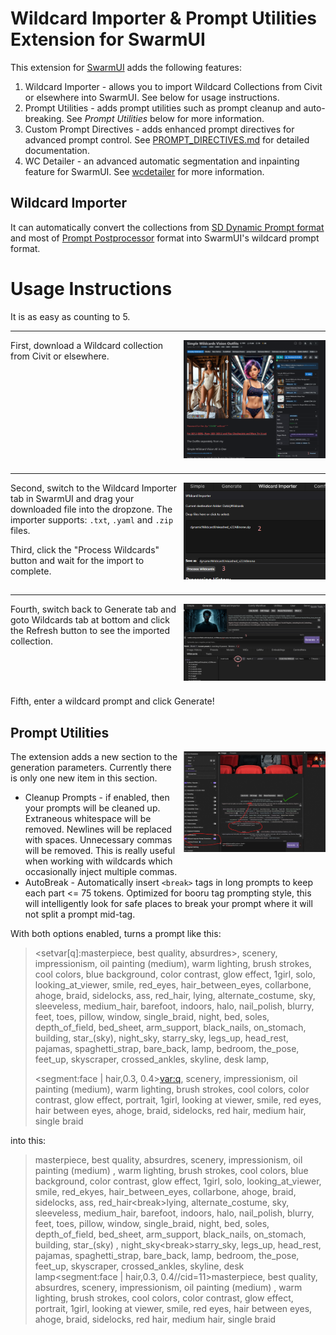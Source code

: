 # Wildcard Importer & Prompt Utilities Extension for SwarmUI

This extension for [SwarmUI](https://github.com/mcmonkeyprojects/SwarmUI) adds the following features:

1. Wildcard Importer - allows you to import Wildcard Collections from Civit or elsewhere into SwarmUI.  See below for usage instructions.
2. Prompt Utilities - adds prompt utilities such as prompt cleanup and auto-breaking. See _Prompt Utilities_ below for more information.
3. Custom Prompt Directives - adds enhanced prompt directives for advanced prompt control. See [PROMPT_DIRECTIVES.md](./PROMPT_DIRECTIVES.md) for detailed documentation.
4. WC Detailer - an advanced automatic segmentation and inpainting feature for SwarmUI.  See [wcdetailer](./wcdetailer.md) for more information.

## Wildcard Importer

It can automatically convert the collections from
[SD Dynamic Prompt format](https://github.com/adieyal/sd-dynamic-prompts/blob/main/docs/SYNTAX.md#wildcards) and most of [Prompt Postprocessor](https://github.com/acorderob/sd-webui-prompt-postprocessor/blob/main/docs/SYNTAX.md)
format into SwarmUI's wildcard prompt format.

# Usage Instructions

It is as easy as counting to 5.

----
<img style="float: right; width: 45%; margin: 0 0 10px 10px;" src="./docs/download.png" alt="Wildcard Collection Download">

First, download a Wildcard collection from Civit or elsewhere.

<div style="clear: both;"></div>

---

<img style="float: right; width: 45%; margin: 0 0 10px 10px;" src="./docs/importer.png" alt="Wildcard Importer">

Second, switch to the Wildcard Importer tab in SwarmUI and drag your downloaded file into the dropzone.
The importer supports: `.txt`, `.yaml` and `.zip` files.

Third, click the "Process Wildcards" button and wait for the import to complete.

<div style="clear: both;"></div>

---

<img style="float: right; width: 45%; margin: 0 0 10px 10px;" src="./docs/refresh.png" alt="Refresh and Generate">

Fourth, switch back to Generate tab and goto Wildcards tab at bottom and click the Refresh button to see the imported
collection.

<div style="clear: both;"></div>

Fifth, enter a wildcard prompt and click Generate!

## Prompt Utilities

<img style="float: right; width: 45%; margin: 0 0 10px 10px;" src="./docs/prompt-utilities-1.png">
The extension adds a new section to the generation parameters.  Currently there is only one new item in this section.

* Cleanup Prompts - if enabled, then your prompts will be cleaned up.  Extraneous whitespace will be removed.  Newlines will be replaced with spaces.  Unnecessary commas will be removed.  This is really useful when working with wildcards which occasionally inject multiple commas.
* AutoBreak - Automatically insert `<break>` tags in long prompts to keep each part <= 75 tokens.  Optimized for booru tag prompting style, this will intelligently look for safe places to break your prompt where it will not split a prompt mid-tag.

With both options enabled, turns a prompt like this:

> <setvar[q]:masterpiece, best quality, absurdres>,
> scenery, impressionism, oil painting \(medium\), warm lighting, brush strokes, cool colors, blue background, color contrast, glow effect,
> 1girl, solo, looking_at_viewer, smile, red_eyes, hair_between_eyes, collarbone, ahoge, braid, sidelocks, ass, red_hair, lying, alternate_costume, sky, sleeveless, medium_hair, barefoot, indoors, halo, nail_polish, blurry, feet, toes, pillow, window, single_braid, night, bed, soles, depth_of_field, bed_sheet, arm_support, black_nails, on_stomach, building, star_(sky), night_sky, starry_sky, legs_up, head_rest, pajamas, spaghetti_strap, bare_back, lamp, bedroom, the_pose, feet_up, skyscraper, crossed_ankles, skyline, desk lamp,
> 
> <segment:face | hair,0.3, 0.4><var:q>, scenery, impressionism, oil painting \(medium\), warm lighting, brush strokes, cool colors, color contrast, glow effect,
> portrait, 1girl, looking at viewer, smile, red eyes, hair between eyes, ahoge, braid, sidelocks, red hair, medium hair, single braid

into this:

> masterpiece, best quality, absurdres, scenery, impressionism, oil painting \(medium\) , warm lighting, brush strokes, cool colors, blue background, color contrast, glow effect, 1girl, solo, looking_at_viewer, smile, red_ekyes, hair_between_eyes, collarbone, ahoge, braid, sidelocks, ass, red_hair&lt;break&gt;lying, alternate_costume, sky, sleeveless, medium_hair, barefoot, indoors, halo, nail_polish, blurry, feet, toes, pillow, window, single_braid, night, bed, soles, depth_of_field, bed_sheet, arm_support, black_nails, on_stomach, building, star_(sky) , night_sky&lt;break&gt;starry_sky, legs_up, head_rest, pajamas, spaghetti_strap, bare_back, lamp, bedroom, the_pose, feet_up, skyscraper, crossed_ankles, skyline, desk lamp<segment:face | hair,0.3, 0.4//cid=11>masterpiece, best quality, absurdres, scenery, impressionism, oil painting \(medium\) , warm lighting, brush strokes, cool colors, color contrast, glow effect, portrait, 1girl, looking at viewer, smile, red eyes, hair between eyes, ahoge, braid, sidelocks, red hair, medium hair, single braid

<div style="clear: both;"></div>
